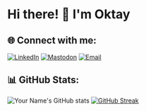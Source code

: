 # Hi there! 👋 I'm Oktay

## 🌐 Connect with me:
[![LinkedIn](https://img.shields.io/badge/-LinkedIn-0077B5?style=for-the-badge&logo=linkedin&logoColor=white)](https://www.linkedin.com/in/oalizada/)
[![Mastodon](https://img.shields.io/badge/-Mastodon-1DA1F2?style=for-the-badge&logo=mastodon&logoColor=white)](https://mastodon.social/@oktant)
[![Email](https://img.shields.io/badge/-Email-D14836?style=for-the-badge&logo=gmail&logoColor=white)](mailto:dev@alizada.net)

## 📊 GitHub Stats:
![Your Name's GitHub stats](https://github-readme-stats-chi-eight-36.vercel.app/api?username=oktant&count_private=true&show_icons=true&theme=chartreuse-dark)
[![GitHub Streak](http://github-readme-streak-stats.herokuapp.com?user=oktant&theme=chartreuse-dark&background=000000&count_private=true)](https://git.io/streak-stats)
